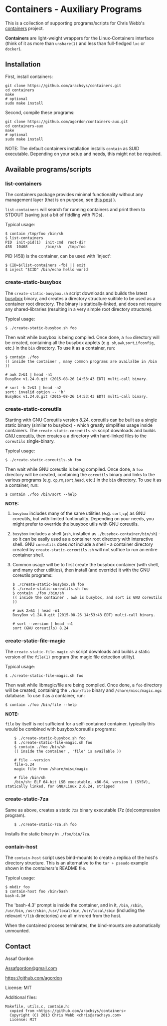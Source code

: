 Containers - Auxiliary Programs
===============================

This is a collection of supporting programs/scripts for
Chris Webb's [containers](https://github.com/arachsys/containers) project.

**Containers** are light-weight wrappers for the Linux-Containers interface
(think of it as more than `unshare(1)` and less than full-fledged `lxc` or
`docker`).


Installation
------------

First, install containers:

    git clone https://github.com/arachsys/containers.git
    cd containers
    make
    # optional
    sudo make install

Second, compile these programs:

    git clone https://github.com/agordon/containers-aux.git
    cd containers-aux
    make
    # optional
    sudo make install

NOTE:
The default containers installation installs `contain` as SUID executable.
Depending on your setup and needs, this might not be required.


Available programs/scripts
--------------------------

### list-containers

The containers package provides minimal functionality
without any management layer (that is on purpose, see
[this post](https://github.com/arachsys/containers/pull/2#issuecomment-134204055) ).

`list-containers` will search for running containers and print them to
STDOUT (saving just a bit of fiddling with PIDs).

Typical usage:

    $ contain /tmp/foo /bin/sh
    $ list-containers
    PID  init-pid(1)  init-cmd  root-dir
    458  10468        /bin/sh   /tmp/foo

PID (458) is the container, can be used with 'inject':

    $ CID=$(list-containers -fb) || exit
    $ inject "$CID" /bin/echo hello world


### create-static-busybox

The `create-static-busybox.sh` script downloads and builds the latest
[busybox](http://www.busybox.net/) binary, and creates a directory
structure suitible to be used as a container root directory.
The binary is statically-linked, and does not require any shared-libraries
(resulting in a very simple root directory structure).

Typical usage:

    $ ./create-static-busybox.sh foo

Then wait while busybox is being compiled. Once done,
a `foo` directory will be created, containing all the busybox
applets (e.g. `sh`,`awk`,`sort`,`ifconfig`, etc.) in the `bin` directory.
To use it as a container, run:

    $ contain ./foo
    (( inside the container , many common programs are availalbe in /bin ))

    # awk 2>&1 | head -n1
    BusyBox v1.24.0.git (2015-08-26 14:53:43 EDT) multi-call binary.

    # sort -h 2>&1 | head -n2
    sort: invalid option -- 'h'
    BusyBox v1.24.0.git (2015-08-26 14:53:43 EDT) multi-call binary.


### create-static-coreutils

Starting with GNU Coreutils version 8.24, coreutils can be built as a single
static binary (similar to busybox) - which greatly simplifies usage inside
containers. The `create-static-coreutils.sh` script downloads and builds
[GNU coreutils](http://www.gnu.org/software/coreutils), then
creates a a directory with hard-linked files to the `coreutils` single-binary.

Typical usage:

    $ ./create-static-coreutils.sh foo

Then wait while GNU coreutils is being compiled. Once done,
a `foo` directory will be created, containing the `coreutils`
binary and links to the various programs (e.g. `cp`,`rm`,`sort`,`head`, etc.)
in the `bin` directory. To use it as a container, run:

    $ contain ./foo /bin/sort --help

**NOTE:**

1.  `busybox` includes many of the same utilities (e.g. `sort`,`cp`) as
    GNU coreutils, but with limited funtionality. Depending on your needs,
    you might prefer to override the busybox utils with GNU coreutils.
2.  `busybox` includes a shell (`ash`, installed as `./busybox-container/bin/sh`) -
    so it can be easily used as a container root directory with interactive shell.
    GNU `coreutils` does *not* include a shell - a container directory
    created by `create-static-coreutils.sh` will not suffice to run
    an entire container shell.
3.  Common usage will be to first create the busybox container (with shell,
    and many other utilities), then install (and override) it with the
    GNU coreutils programs:

        $ ./create-static-busybox.sh foo
        $ ./create-static-coreutils.sh foo
        $ contain ./foo /bin/sh
        (( inside the container , awk is busybox, and sort is GNU coreutils ))

        # awk 2>&1 | head -n1
        BusyBox v1.24.0.git (2015-08-26 14:53:43 EDT) multi-call binary.

        # sort --version | head -n1
        sort (GNU coreutils) 8.24

### create-static-file-magic

The `create-static-file-magic.sh` script downloads and builds a static
version of the `file(1)` program (the magic file detection utility).

Typical usage:

    $ ./create-static-file-magic.sh foo

Then wait while libmagic/file are being compiled. Once done,
a `foo` directory will be created, containing the `./bin/file` binary
and `/share/misc/magic.mgc` database.
To use it as a container, run:

    $ contain ./foo /bin/file --help

**NOTE:**

`file` by itself is not sufficient for a self-contained container.
typically this would be combined with busybox/coreutils programs:


        $ ./create-static-busybox.sh foo
        $ ./create-static-file-magic.sh foo
        $ contain ./foo /bin/sh
        (( inside the container , 'file' is available ))

        # file --version
        file-5.24
        magic file from /share/misc/magic

        # file /bin/sh
        /bin/sh: ELF 64-bit LSB executable, x86-64, version 1 (SYSV), statically linked, for GNU/Linux 2.6.24, stripped

### create-static-7za

Same as above, creates a static `7za` binary executable (7z (de)compression program).

        $ ./create-static-7za.sh foo

Installs the static binary in `./foo/bin/7za`.

### contain-host

The `contain-host` script uses bind-mounts to create a replica of
the host's directory structure. This is an alternative to the `tar + pseudo`
example shown in the _containers_'s README file.

Typical usage:

    $ mkdir foo
    $ contain-host foo /bin/bash
    bash-4.3#

The 'bash-4.3' prompt is inside the container, and in it,
 `/bin`, `/sbin`, `/usr/bin`, `/usr/sbin`, `/usr/local/bin`,
 `/usr/local/sbin` (including the relevant `*/lib` directories)
are all mirrored from the host.

When the contained process terminates, the bind-mounts are automatically
unmounted.


Contact
-------

Assaf Gordon

Assafgordon@gmail.com

https://github.com/agordon

License: MIT

Additional files:

    Makefile, utils.c, contain.h:
      copied from <https://github.com/arachsys/containers>
      Copyright (C) 2013 Chris Webb <chris@arachsys.com>
      License: MIT
